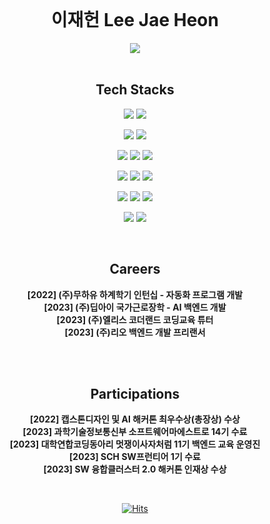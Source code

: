 <div align=center>   
<br>

# 이재헌 Lee Jae Heon
[![](http://mazassumnida.wtf/api/v2/generate_badge?boj=universe_lee)](https://www.acmicpc.net/user/universe_lee)
<br>
<br>

## Tech Stacks
<div align=cneter>

<img src="https://img.shields.io/badge/Java-007396?style=for-the-badge&logo=Java&logoColor=white"/></a>
<img src="https://img.shields.io/badge/Python-3766AB?style=for-the-badge&logo=Python&logoColor=white"/></a>
<br>

<img src="https://img.shields.io/badge/spring-6DB33F?style=for-the-badge&logo=spring&logoColor=white">
<img src="https://img.shields.io/badge/springboot-6DB33F?style=for-the-badge&logo=springboot&logoColor=white">
<br>

<img src="https://img.shields.io/badge/Django-092E20?style=for-the-badge&logo=Django&logoColor=white"/></a>
<img src="https://img.shields.io/badge/FastAPI-005571?style=for-the-badge&logo=fastapi"/></a>
<img src="https://img.shields.io/badge/flask-%23000.svg?style=for-the-badge&logo=flask&logoColor=white"/></a>
<br>


<img src="https://img.shields.io/badge/Mysql-E6B91E?style=for-the-badge&logo=MySql&logoColor=white"/></a>
<img src="https://img.shields.io/badge/mariaDB-003545?style=for-the-badge&logo=mariaDB&logoColor=white">
<img src="https://img.shields.io/badge/mongoDB-47A248?style=for-the-badge&logo=MongoDB&logoColor=white">
<br>

<img src="https://img.shields.io/badge/amazonaws-232F3E?style=for-the-badge&logo=amazonaws&logoColor=white">
<img src="https://img.shields.io/badge/teamcity-000000.svg?style=for-the-badge&logo=teamcity&logoColor=white"/></a>
<img src="https://img.shields.io/badge/gitlab%20ci-%23181717.svg?style=for-the-badge&logo=gitlab&logoColor=white"/></a>
<br>

<img src="https://img.shields.io/badge/opencv-%23white.svg?style=for-the-badge&logo=opencv&logoColor=white"/></a>
<img src="https://img.shields.io/badge/socket.io-010101?style=for-the-badge&logo=socket.io&logoColor=white">
<br>
</div>
<br>

## Careers
**[2022] (주)무하유 하계학기 인턴십 - 자동화 프로그램 개발**<br>
**[2023] (주)딥아이 국가근로장학 - AI 백엔드 개발**<br>
**[2023] (주)엘리스 코더랜드 코딩교육 튜터**<br>
**[2023] (주)리오 백엔드 개발 프리랜서**<br>

<br><br>

## Participations
**[2022] 캡스톤디자인 및 AI 해커톤 최우수상(총장상) 수상**<br>
**[2023] 과학기술정보통신부 소프트웨어마에스트로 14기 수료**<br>
**[2023] 대학연합코딩동아리 멋쟁이사자처럼 11기 백엔드 교육 운영진**<br>
**[2023] SCH SW프런티어 1기 수료**<br>
**[2023] SW 융합클러스터 2.0 해커톤 인재상 수상**<br>

<br>

[![Hits](https://hits.seeyoufarm.com/api/count/incr/badge.svg?url=https%3A%2F%2Fgithub.com%2FDamnun&count_bg=%2379C83D&title_bg=%23555555&icon=&icon_color=%23E7E7E7&title=hits&edge_flat=false)](https://hits.seeyoufarm.com)
  
</div>
